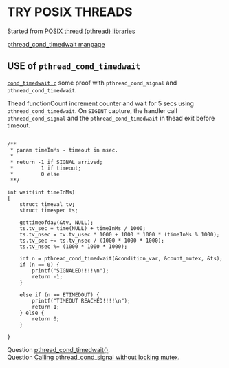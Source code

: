 # TRY POSIX THREADS

Started from [POSIX thread (pthread) libraries](http://www.yolinux.com/TUTORIALS/LinuxTutorialPosixThreads.html)  

[pthread_cond_timedwait manpage](http://man.yolinux.com/cgi-bin/man2html?cgi_command=pthread_cond_timedwait)

## USE of `pthread_cond_timedwait`

[`cond_timedwait.c`](cond_timedwait.c) some proof with `pthread_cond_signal` and `pthread_cond_timedwait`.

Thead functionCount increment counter and wait for 5 secs using `pthread_cond_timedwait`. 
On `SIGINT` capture, the handler call `pthread_cond_signal` and the `pthread_cond_timedwait` in thead exit before timeout.

```

/**
 * param timeInMs - timeout in msec. 
 * 
 * return -1 if SIGNAL arrived;
 *         1 if timeout;
 *         0 else
 **/

int wait(int timeInMs)
{
    struct timeval tv;
    struct timespec ts;

    gettimeofday(&tv, NULL);
    ts.tv_sec = time(NULL) + timeInMs / 1000;
    ts.tv_nsec = tv.tv_usec * 1000 + 1000 * 1000 * (timeInMs % 1000);
    ts.tv_sec += ts.tv_nsec / (1000 * 1000 * 1000);
    ts.tv_nsec %= (1000 * 1000 * 1000);

    int n = pthread_cond_timedwait(&condition_var, &count_mutex, &ts);
    if (n == 0) {
        printf("SIGNALED!!!!\n");
        return -1;
    }
        
    else if (n == ETIMEDOUT) {
        printf("TIMEOUT REACHED!!!!\n");
        return 1;
    } else {
        return 0;
    }
        
}

```

Question [pthread_cond_timedwait()](https://stackoverflow.com/questions/1486833/pthread-cond-timedwait).  
Question [Calling pthread_cond_signal without locking mutex](https://stackoverflow.com/questions/4544234/calling-pthread-cond-signal-without-locking-mutex).








